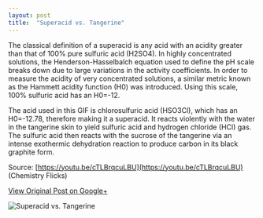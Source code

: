 ```yaml
---
layout: post
title:  "Superacid vs. Tangerine"
---
```


The classical definition of a superacid is any acid with an acidity greater than that of 100% pure sulfuric acid (H2SO4). In highly concentrated solutions, the Henderson-Hasselbalch equation used to define the pH scale breaks down due to large variations in the activity coefficients. In order to measure the acidity of very concentrated solutions, a similar metric known as the Hammett acidity function (H0) was introduced. Using this scale, 100% sulfuric acid has an H0=-12.

The acid used in this GIF is chlorosulfuric acid (HSO3Cl), which has an H0=-12.78, therefore making it a superacid. It reacts violently with the water in the tangerine skin to yield sulfuric acid and hydrogen chloride (HCl) gas. The sulfuric acid then reacts with the sucrose of the tangerine via an intense exothermic dehydration reaction to produce carbon in its black graphite form.

Source: [https://youtu.be/cTLBrqcuLBU](https://youtu.be/cTLBrqcuLBU) (Chemistry Flicks)

[View Original Post on Google+](https://plus.google.com/+ColinSullender/posts/JRxnZfCGV79)

![Superacid vs. Tangerine](/assets/img/2017-09-30-Superacid-Tangerine.gif)
